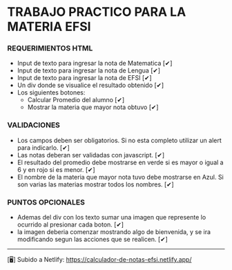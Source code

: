 # TRABAJO PRACTICO PARA LA MATERIA EFSI

### REQUERIMIENTOS HTML

- Input de texto para ingresar la nota de Matematica [✔]
- Input de texto para ingresar la nota de Lengua [✔]
- Input de texto para ingresar la nota de EFSI [✔]
- Un div donde se visualice el resultado obtenido [✔]
- Los siguientes botones: 
    - Calcular Promedio del alumno [✔]
    - Mostrar la materia que mayor nota obtuvo [✔]


### VALIDACIONES

- Los campos deben ser obligatorios. Si no esta completo utilizar un alert para indicarlo. [✔]
- Las notas deberan ser validadas con javascript. [✔]
- El resultado del promedio debe mostrarse en verde si es mayor o igual a 6 y en rojo si es menor. [✔]
- El nombre de la materia que mayor nota tuvo debe mostrarse en Azul. Si son varias las materias mostrar todos los nombres. [✔]


### PUNTOS OPCIONALES

- Ademas del div con los texto sumar una imagen que represente lo ocurrido al presionar cada boton. [✔]
- la imagen deberia comenzar mostrando algo de bienvenida, y se ira modificando segun las acciones que se realicen. [✔]

***

[🖥] Subido a Netlify: https://calculador-de-notas-efsi.netlify.app/

